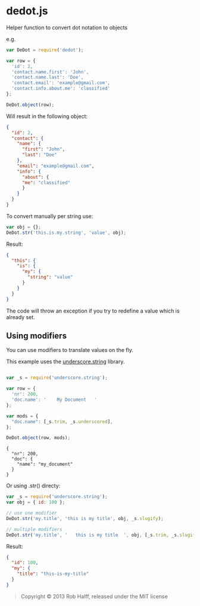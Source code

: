 dedot.js
========

Helper function to convert dot notation to objects

e.g.

```javascript
var DeDot = require('dedot');

var row = {
  'id': 2,
  'contact.name.first': 'John',
  'contact.name.last': 'Doe',
  'contact.email': 'example@gmail.com',
  'contact.info.about.me': 'classified'
};

DeDot.object(row);
```

Will result in the following object:

```json
{
  "id": 2,
  "contact": {
    "name": {
      "first": "John",
      "last": "Doe"
    },
    "email": "example@gmail.com",
    "info": {
      "about": {
      "me": "classified"
      }
    }
  }
}
```

To convert manually per string use:
```javascript
var obj = {};
DeDot.str('this.is.my.string', 'value', obj);
```
Result:
```json
{
  "this": {
    "is": {
      "my": {
        "string": "value"
      }
    }
  }
}
```

The code will throw an exception if you try to redefine a value which is already set. 

## Using modifiers

You can use modifiers to translate values on the fly.

This example uses the [underscore.string](https://github.com/epeli/underscore.string) library.



```javascript

var _s = require('underscore.string');

var row = {
  'nr': 200,
  'doc.name': '    My Document   ' 
};

var mods = {
  "doc.name": [_s.trim, _s.underscored],
};

DeDot.object(row, mods);
```

```
{
  "nr": 200,
  "doc": {
    "name": "my_document"
  }
}
```

Or using .str() directy:

```javascript
var _s = require('underscore.string');
var obj = { id: 100 };

// use one modifier
DeDot.str('my.title', 'this is my title', obj, _s.slugify);

// multiple modifiers
DeDot.str('my.title', '   this is my title  ', obj, [_s.trim, _s.slugify]);
```
Result:
```json
{
  "id": 100,
  "my": {
    "title": "this-is-my-title"
  }
}
```

> Copyright © 2013 Rob Halff, released under the MIT license
